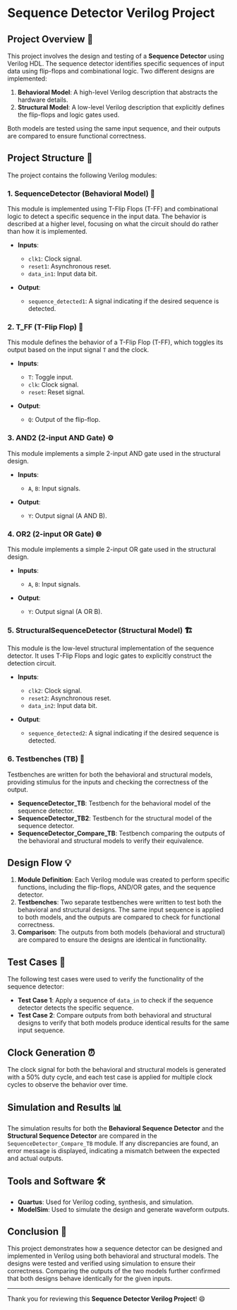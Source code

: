 # Sequence Detector Verilog Project

## Project Overview 🚀

This project involves the design and testing of a **Sequence Detector** using Verilog HDL. The sequence detector identifies specific sequences of input data using flip-flops and combinational logic. Two different designs are implemented:

1. **Behavioral Model**: A high-level Verilog description that abstracts the hardware details.
2. **Structural Model**: A low-level Verilog description that explicitly defines the flip-flops and logic gates used.

Both models are tested using the same input sequence, and their outputs are compared to ensure functional correctness.

## Project Structure 📁

The project contains the following Verilog modules:

### 1. **SequenceDetector (Behavioral Model)** 🧩
This module is implemented using T-Flip Flops (T-FF) and combinational logic to detect a specific sequence in the input data. The behavior is described at a higher level, focusing on what the circuit should do rather than how it is implemented.

- **Inputs**:
  - `clk1`: Clock signal.
  - `reset1`: Asynchronous reset.
  - `data_in1`: Input data bit.
  
- **Output**:
  - `sequence_detected1`: A signal indicating if the desired sequence is detected.

### 2. **T_FF (T-Flip Flop)** 🔄
This module defines the behavior of a T-Flip Flop (T-FF), which toggles its output based on the input signal `T` and the clock.

- **Inputs**:
  - `T`: Toggle input.
  - `clk`: Clock signal.
  - `reset`: Reset signal.
  
- **Output**:
  - `Q`: Output of the flip-flop.

### 3. **AND2 (2-input AND Gate)** ⚙️
This module implements a simple 2-input AND gate used in the structural design.

- **Inputs**:
  - `A`, `B`: Input signals.
  
- **Output**:
  - `Y`: Output signal (A AND B).

### 4. **OR2 (2-input OR Gate)** 🌐
This module implements a simple 2-input OR gate used in the structural design.

- **Inputs**:
  - `A`, `B`: Input signals.
  
- **Output**:
  - `Y`: Output signal (A OR B).

### 5. **StructuralSequenceDetector (Structural Model)** 🏗️
This module is the low-level structural implementation of the sequence detector. It uses T-Flip Flops and logic gates to explicitly construct the detection circuit.

- **Inputs**:
  - `clk2`: Clock signal.
  - `reset2`: Asynchronous reset.
  - `data_in2`: Input data bit.
  
- **Output**:
  - `sequence_detected2`: A signal indicating if the desired sequence is detected.

### 6. **Testbenches (TB)** 🧪
Testbenches are written for both the behavioral and structural models, providing stimulus for the inputs and checking the correctness of the output.

- **SequenceDetector_TB**: Testbench for the behavioral model of the sequence detector.
- **SequenceDetector_TB2**: Testbench for the structural model of the sequence detector.
- **SequenceDetector_Compare_TB**: Testbench comparing the outputs of the behavioral and structural models to verify their equivalence.

## Design Flow 💡

1. **Module Definition**: Each Verilog module was created to perform specific functions, including the flip-flops, AND/OR gates, and the sequence detector.
2. **Testbenches**: Two separate testbenches were written to test both the behavioral and structural designs. The same input sequence is applied to both models, and the outputs are compared to check for functional correctness.
3. **Comparison**: The outputs from both models (behavioral and structural) are compared to ensure the designs are identical in functionality.

## Test Cases 📝

The following test cases were used to verify the functionality of the sequence detector:

- **Test Case 1**: Apply a sequence of `data_in` to check if the sequence detector detects the specific sequence.
- **Test Case 2**: Compare outputs from both behavioral and structural designs to verify that both models produce identical results for the same input sequence.

## Clock Generation ⏰

The clock signal for both the behavioral and structural models is generated with a 50% duty cycle, and each test case is applied for multiple clock cycles to observe the behavior over time.

## Simulation and Results 📊

The simulation results for both the **Behavioral Sequence Detector** and the **Structural Sequence Detector** are compared in the `SequenceDetector_Compare_TB` module. If any discrepancies are found, an error message is displayed, indicating a mismatch between the expected and actual outputs.

## Tools and Software 🛠️

- **Quartus**: Used for Verilog coding, synthesis, and simulation.
- **ModelSim**: Used to simulate the design and generate waveform outputs.

## Conclusion 🎉

This project demonstrates how a sequence detector can be designed and implemented in Verilog using both behavioral and structural models. The designs were tested and verified using simulation to ensure their correctness. Comparing the outputs of the two models further confirmed that both designs behave identically for the given inputs.

---

Thank you for reviewing this **Sequence Detector Verilog Project**! 😄
